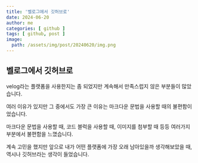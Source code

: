 ```yaml
---
title: '벨로그에서 깃허브로'
date: 2024-06-20
author: me
categories: [ github ]
tags: [ github, post ]
image:
  path: /assets/img/post/20240620/img.png
---
```


## 벨로그에서 깃허브로

velog라는 플랫폼을 사용한지는 좀 되었지만 계속해서 만족스럽지 않은 부분들이 많았습니다.

여러 이유가 있지만 그 중에서도 가장 큰 이유는 마크다운 문법을 사용할 때의 불편함이었습니다.

마크다운 문법을 사용할 때, 코드 블럭을 사용할 때, 이미지를 첨부할 때 등등 여러가지 부분에서 불편함을 느꼈습니다.

계속 고민을 했지만 앞으로 내가 어떤 플랫폼에 가장 오래 남아있을까 생각해보았을 때, 역시나 깃허브라는 생각이 들었습니다.
